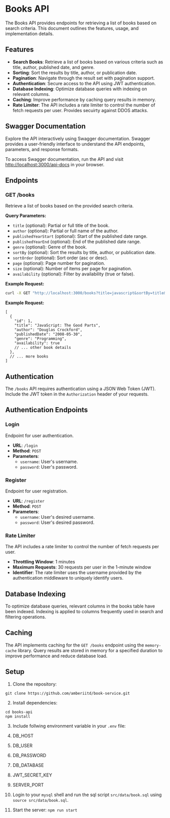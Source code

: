 # Books API

The Books API provides endpoints for retrieving a list of books based on search criteria. This document outlines the features, usage, and implementation details.

## Features

- **Search Books**: Retrieve a list of books based on various criteria such as title, author, published date, and genre.
- **Sorting**: Sort the results by title, author, or publication date.
- **Pagination**: Navigate through the result set with pagination support.
- **Authentication**: Secure access to the API using JWT authentication.
- **Database Indexing**: Optimize database queries with indexing on relevant columns.
- **Caching**: Improve performance by caching query results in memory.
- **Rate Limiter**: The API includes a rate limiter to control the number of fetch requests per user. Provides secuirty against DDOS attacks.

## Swagger Documentation

Explore the API interactively using Swagger documentation. Swagger provides a user-friendly interface to understand the API endpoints, parameters, and response formats.

To access Swagger documentation, run the API and visit [http://localhost:3000/api-docs](http://localhost:3000/api-docs) in your browser.


## Endpoints

### GET /books

Retrieve a list of books based on the provided search criteria.

**Query Parameters:**

- `title` (optional): Partial or full title of the book.
- `author` (optional): Partial or full name of the author.
- `publishedYearStart` (optional): Start of the published date range.
- `publishedYearEnd` (optional): End of the published date range.
- `genre` (optional): Genre of the book.
- `sortBy` (optional): Sort the results by title, author, or publication date.
- `sortOrder` (optional): Sort order (asc or desc).
- `page` (optional): Page number for pagination.
- `size` (optional): Number of items per page for pagination.
- `availability` (optional): Filter by availability (true or false).

**Example Request:**

```bash
curl -X GET "http://localhost:3000/books?title=javascript&sortBy=title&sortOrder=asc&page=1&size=10" -H "Authorization: Bearer YOUR_JWT_TOKEN"
```

**Example Request:**
```
[
  {
    "id": 1,
    "title": "JavaScript: The Good Parts",
    "author": "Douglas Crockford",
    "publishedDate": "2008-05-30",
    "genre": "Programming",
    "availability": true
    // ... other book details
  },
  // ... more books
]
```

## Authentication

The `/books` API requires authentication using a JSON Web Token (JWT). Include the JWT token in the `Authorization` header of your requests.

## Authentication Endpoints

### Login

Endpoint for user authentication.

- **URL**: `/login`
- **Method**: `POST`
- **Parameters**:
  - `username`: User's username.
  - `password`: User's password.

### Register

Endpoint for user registration.

- **URL**: `/register`
- **Method**: `POST`
- **Parameters**:
  - `username`: User's desired username.
  - `password`: User's desired password.


### Rate Limiter

The API includes a rate limiter to control the number of fetch requests per user.

- **Throttling Window**: 1 minutes
- **Maximum Requests**: 30 requests per user in the 1-minute window
- **Identifier**: The rate limiter uses the username provided by the authentication middleware to uniquely identify users.

## Database Indexing

To optimize database queries, relevant columns in the books table have been indexed. Indexing is applied to columns frequently used in search and filtering operations.

## Caching

The API implements caching for the `GET /books` endpoint using the `memory-cache` library. Query results are stored in memory for a specified duration to improve performance and reduce database load.


## Setup

1. Clone the repository:
  ```
  git clone https://github.com/amberiitd/book-service.git
  ```

2. Install dependencies:
  ```
  cd books-api
  npm install
  ```
3. Include follwing environment variable in your `.env` file:
  1. DB_HOST
  2. DB_USER
  3. DB_PASSWORD
  4. DB_DATABASE
  5. JWT_SECRET_KEY
  6. SERVER_PORT

4. Login to your `mysql` shell and run the sql script `src/data/book.sql` using `source src/data/book.sql`.
5. Start the server:
  ```npm run start```